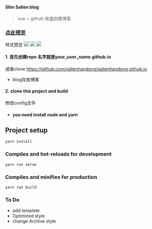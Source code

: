 #### Slim Sallen blog
> vue + github 快速创建博客
### [点此预览](http://slimsallen.com)
样式预览
![](http://otfgrdvwb.bkt.clouddn.com/WechatIMG128.jpeg)
![](http://otfgrdvwb.bkt.clouddn.com/WechatIMG129.jpeg)
![](http://otfgrdvwb.bkt.clouddn.com/0A2271B2-862C-451C-A2CE-3C0BCD9D86A0)
#### 1. 首先创建repo 名字就是your_user_name.github.io
或者clone https://github.com/sallenhandong/sallenhandong.github.io  
 - blog存放博客 
#### 2. clone this project and build 
修改config文件
- #### you need install node  and yarn
## Project setup
```
yarn install
```

### Compiles and hot-reloads for development
```
yarn run serve
```

### Compiles and minifies for production
```
yarn run build
```
### To Do
- add templete
- Optimized style
- change Archive style


